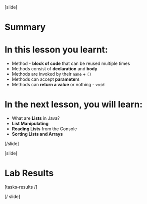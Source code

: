 
[slide]
# Summary


# In this lesson you learnt:

- Method - **block of code** that can be reused multiple times
- Methods consist of **declaration** and **body**
- Methods are invoked by their `name` + `()`
- Methods can accept **parameters**
- Methods can **return a value** or nothing - `void`




# In the next lesson, you will learn:

- What are **Lists** in Java?
- **List Manipulating**
- **Reading Lists** from the Console
- **Sorting Lists and Arrays**


[/slide]


[slide]
# Lab Results

[tasks-results /]

[/ slide]
